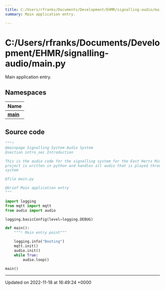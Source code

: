 ```yaml
---
title: C:/Users/rfranks/Documents/Development/EHMR/signalling-audio/main.py
summary: Main application entry. 

---
```


# C:/Users/rfranks/Documents/Development/EHMR/signalling-audio/main.py

Main application entry. 

## Namespaces

| Name           |
| -------------- |
| **[main](/SignallingSystem-doc/audiosystem/Namespaces/namespacemain/)**  |




## Source code

```python
"""!
@mainpage Signalling System Audio System
@section intro_sec Introduction

This is the audio code for the signalling system for the East Herts Miniature Railway. The
project is written in python and handles all audio that is played through the station PA
system

@file main.py

@brief Main application entry
"""

import logging
from mqtt import mqtt
from audio import audio

logging.basicConfig(level=logging.DEBUG)

def main():
    """! Main entry point"""

    logging.info("Booting")
    mqtt.init()
    audio.init()
    while True:
        audio.loop()

main()
```


-------------------------------

Updated on 2022-11-18 at 16:49:24 +0000
